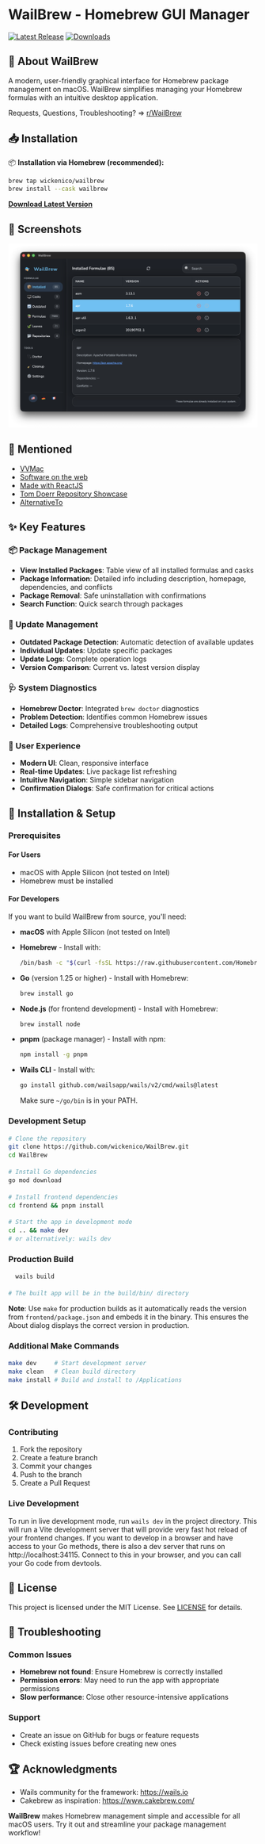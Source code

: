 # WailBrew - Homebrew GUI Manager

[![Latest Release](https://img.shields.io/github/v/release/wickenico/WailBrew)](https://github.com/wickenico/WailBrew/releases/latest)
[![Downloads](https://img.shields.io/github/downloads/wickenico/WailBrew/total)](https://github.com/wickenico/WailBrew/releases)

## 🍺 About WailBrew

A modern, user-friendly graphical interface for Homebrew package management on macOS. WailBrew simplifies managing your Homebrew formulas with an intuitive desktop application.

Requests, Questions, Troubleshooting? => [r/WailBrew](https://www.reddit.com/r/WailBrew)

## 📥 Installation

📦 **Installation via Homebrew (recommended):**

```bash
brew tap wickenico/wailbrew
brew install --cask wailbrew
```

**[Download Latest Version](https://github.com/wickenico/WailBrew/releases/latest)** 

## 📸 Screenshots

![WailBrew Screenshot](images/Screenshot.png)

## 📰 Mentioned

- <a href="https://vvmac.com/wordpress_b/wailbrew-pare-homebrew-dune-interface-graphique/" target="_blank" rel="noopener noreferrer">VVMac</a>
- <a href="https://softwareontheweb.com/product/wailbrew" target="_blank" rel="noopener noreferrer">Software on the web</a>
- <a href="https://madewithreactjs.com/wailbrew" target="_blank" rel="noopener noreferrer">Made with ReactJS</a>
- <a href="https://tom-doerr.github.io/repo_posts/" target="_blank" rel="noopener noreferrer">Tom Doerr Repository Showcase</a>
- <a href="https://alternativeto.net/software/wailbrew/about/" target="_blank" rel="noopener noreferrer">AlternativeTo</a>

## ✨ Key Features
### 📦 Package Management
- **View Installed Packages**: Table view of all installed formulas and casks
- **Package Information**: Detailed info including description, homepage, dependencies, and conflicts
- **Package Removal**: Safe uninstallation with confirmations
- **Search Function**: Quick search through packages

### 🔄 Update Management
- **Outdated Package Detection**: Automatic detection of available updates
- **Individual Updates**: Update specific packages
- **Update Logs**: Complete operation logs
- **Version Comparison**: Current vs. latest version display

### 🩺 System Diagnostics
- **Homebrew Doctor**: Integrated `brew doctor` diagnostics
- **Problem Detection**: Identifies common Homebrew issues
- **Detailed Logs**: Comprehensive troubleshooting output

### 🎯 User Experience
- **Modern UI**: Clean, responsive interface
- **Real-time Updates**: Live package list refreshing
- **Intuitive Navigation**: Simple sidebar navigation
- **Confirmation Dialogs**: Safe confirmation for critical actions

## 🚀 Installation & Setup
### Prerequisites
#### For Users
- macOS with Apple Silicon (not tested on Intel)
- Homebrew must be installed

#### For Developers
If you want to build WailBrew from source, you'll need:

- **macOS** with Apple Silicon (not tested on Intel)

- **Homebrew** - Install with:
  ```bash
  /bin/bash -c "$(curl -fsSL https://raw.githubusercontent.com/Homebrew/install/HEAD/install.sh)"
  ```

- **Go** (version 1.25 or higher) - Install with Homebrew:
  ```bash
  brew install go
  ```

- **Node.js** (for frontend development) - Install with Homebrew:
  ```bash
  brew install node
  ```

- **pnpm** (package manager) - Install with npm:
  ```bash
  npm install -g pnpm
  ```

- **Wails CLI** - Install with:
  ```bash
  go install github.com/wailsapp/wails/v2/cmd/wails@latest
  ```
  Make sure `~/go/bin` is in your PATH.

### Development Setup
``` bash
# Clone the repository
git clone https://github.com/wickenico/WailBrew.git
cd WailBrew

# Install Go dependencies
go mod download

# Install frontend dependencies
cd frontend && pnpm install

# Start the app in development mode
cd .. && make dev
# or alternatively: wails dev
```
### Production Build
``` bash
  wails build

# The built app will be in the build/bin/ directory
```

**Note**: Use `make` for production builds as it automatically reads the version from `frontend/package.json` and embeds it in the binary. This ensures the About dialog displays the correct version in production.

### Additional Make Commands
``` bash
make dev     # Start development server
make clean   # Clean build directory
make install # Build and install to /Applications
```

## 🛠️ Development

### Contributing
1. Fork the repository
2. Create a feature branch
3. Commit your changes
4. Push to the branch
5. Create a Pull Request

### Live Development

To run in live development mode, run `wails dev` in the project directory. This will run a Vite development
server that will provide very fast hot reload of your frontend changes. If you want to develop in a browser
and have access to your Go methods, there is also a dev server that runs on http://localhost:34115. Connect
to this in your browser, and you can call your Go code from devtools.

## 📝 License
This project is licensed under the MIT License. See [LICENSE](LICENSE) for details.
## 🐛 Troubleshooting
### Common Issues
- **Homebrew not found**: Ensure Homebrew is correctly installed
- **Permission errors**: May need to run the app with appropriate permissions
- **Slow performance**: Close other resource-intensive applications

### Support
- Create an issue on GitHub for bugs or feature requests
- Check existing issues before creating new ones

## 🏆 Acknowledgments
- Wails community for the framework: https://wails.io
- Cakebrew as inspiration: https://www.cakebrew.com/

**WailBrew** makes Homebrew management simple and accessible for all macOS users. Try it out and streamline your package management workflow!
